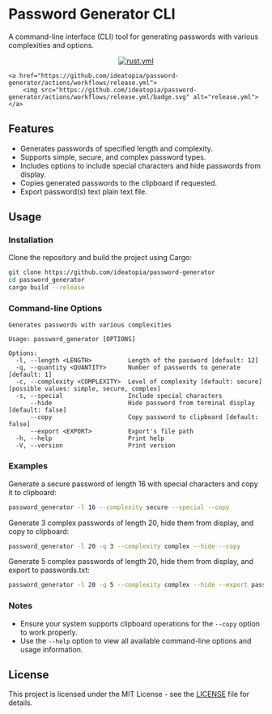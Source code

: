 # Password Generator CLI

A command-line interface (CLI) tool for generating passwords with various complexities and options.

<p align="center">
    <a href="https://github.com/ideatopia/password-generator/actions/workflows/rust.yml">
        <img src="https://github.com/ideatopia/password-generator/actions/workflows/rust.yml/badge.svg" alt="rust.yml">
    </a>

    <a href="https://github.com/ideatopia/password-generator/actions/workflows/release.yml">
        <img src="https://github.com/ideatopia/password-generator/actions/workflows/release.yml/badge.svg" alt="release.yml">
    </a>
</p>

## Features

- Generates passwords of specified length and complexity.
- Supports simple, secure, and complex password types.
- Includes options to include special characters and hide passwords from display.
- Copies generated passwords to the clipboard if requested.
- Export password(s) text plain text file.

## Usage

### Installation

Clone the repository and build the project using Cargo:

```bash
git clone https://github.com/ideatopia/password-generator
cd password_generator
cargo build --release
```

### Command-line Options

```
Generates passwords with various complexities

Usage: password_generator [OPTIONS]

Options:
  -l, --length <LENGTH>          Length of the password [default: 12]
  -q, --quantity <QUANTITY>      Number of passwords to generate [default: 1]
  -c, --complexity <COMPLEXITY>  Level of complexity [default: secure] [possible values: simple, secure, complex]
  -s, --special                  Include special characters
      --hide                     Hide password from terminal display [default: false]
      --copy                     Copy password to clipboard [default: false]
      --export <EXPORT>          Export's file path
  -h, --help                     Print help
  -V, --version                  Print version
```

### Examples

Generate a secure password of length 16 with special characters and copy it to clipboard:

```bash
password_generator -l 16 --complexity secure --special --copy
```

Generate 3 complex passwords of length 20, hide them from display, and copy to clipboard:

```bash
password_generator -l 20 -q 3 --complexity complex --hide --copy
```

Generate 5 complex passwords of length 20, hide them from display, and export to passwords.txt:

```bash
password_generator -l 20 -q 5 --complexity complex --hide --export passwords.txt
```

### Notes

- Ensure your system supports clipboard operations for the `--copy` option to work properly.
- Use the `--help` option to view all available command-line options and usage information.

## License

This project is licensed under the MIT License - see the [LICENSE](LICENSE) file for details.
